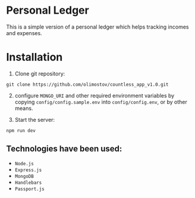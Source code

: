 # Personal Ledger

This is a simple version of a personal ledger which helps tracking incomes and expenses.

# Installation

1. Clone git repository:

```
git clone https://github.com/olimostov/countless_app_v1.0.git
```

2. configure `MONGO_URI` and other required environment variables by copying `config/config.sample.env` into `config/config.env`, or by other means.

3. Start the server:

```
npm run dev
```

## Technologies have been used:

- `Node.js`
- `Express.js`
- `MongoDB`
- `Handlebars`
- `Passport.js`
